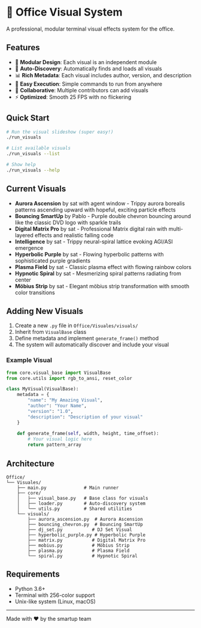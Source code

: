 # 🌈 Office Visual System

A professional, modular terminal visual effects system for the office.

## Features

- 🎨 **Modular Design**: Each visual is an independent module
- 🔄 **Auto-Discovery**: Automatically finds and loads all visuals
- 📊 **Rich Metadata**: Each visual includes author, version, and description
- 🚀 **Easy Execution**: Simple commands to run from anywhere
- 👥 **Collaborative**: Multiple contributors can add visuals
- ⚡ **Optimized**: Smooth 25 FPS with no flickering

## Quick Start

```bash
# Run the visual slideshow (super easy!)
./run_visuals

# List available visuals
./run_visuals --list

# Show help
./run_visuals --help
```

## Current Visuals

- **Aurora Ascension** by sat with agent window - Trippy aurora borealis patterns ascending upward with hopeful, exciting particle effects
- **Bouncing SmartUp** by Pablo - Purple double chevron bouncing around like the classic DVD logo with sparkle trails
- **Digital Matrix Pro** by sat - Professional Matrix digital rain with multi-layered effects and realistic falling code
- **Intelligence** by sat - Trippy neural-spiral lattice evoking AGI/ASI emergence
- **Hyperbolic Purple** by sat - Flowing hyperbolic patterns with sophisticated purple gradients
- **Plasma Field** by sat - Classic plasma effect with flowing rainbow colors
- **Hypnotic Spiral** by sat - Mesmerizing spiral patterns radiating from center
- **Möbius Strip** by sat - Elegant möbius strip transformation with smooth color transitions

## Adding New Visuals

1. Create a new `.py` file in `Office/Visuales/visuals/`
2. Inherit from `VisualBase` class
3. Define metadata and implement `generate_frame()` method
4. The system will automatically discover and include your visual

### Example Visual

```python
from core.visual_base import VisualBase
from core.utils import rgb_to_ansi, reset_color

class MyVisual(VisualBase):
    metadata = {
        "name": "My Amazing Visual",
        "author": "Your Name",
        "version": "1.0",
        "description": "Description of your visual"
    }
    
    def generate_frame(self, width, height, time_offset):
        # Your visual logic here
        return pattern_array
```

## Architecture

```
Office/
└── Visuales/
    ├── main.py              # Main runner
    ├── core/
    │   ├── visual_base.py   # Base class for visuals
    │   ├── loader.py        # Auto-discovery system
    │   └── utils.py         # Shared utilities
    └── visuals/
        ├── aurora_ascension.py  # Aurora Ascension
        ├── bouncing_chevron.py  # Bouncing SmartUp
        ├── dj_set.py           # DJ Set Visual
        ├── hyperbolic_purple.py # Hyperbolic Purple
        ├── matrix.py           # Digital Matrix Pro
        ├── mobius.py           # Möbius Strip
        ├── plasma.py           # Plasma Field
        └── spiral.py           # Hypnotic Spiral
```

## Requirements

- Python 3.6+
- Terminal with 256-color support
- Unix-like system (Linux, macOS)

---

Made with ❤️ by the smartup team
